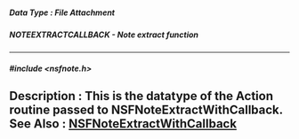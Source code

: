 ##### Data Type : File Attachment
##### NOTEEXTRACTCALLBACK - Note extract function
---
##### #include <nsfnote.h>
**Description :**
This is the datatype of the Action routine passed to 
NSFNoteExtractWithCallback.
**See Also :**
[NSFNoteExtractWithCallback](D:/md_files/NSFNoteExtractWithCallback.md)
---
